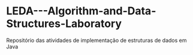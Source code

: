 # LEDA---Algorithm-and-Data-Structures-Laboratory
Repositório das atividades de implementação de estruturas de dados em Java
